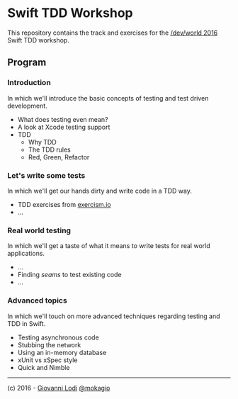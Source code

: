 # Swift TDD Workshop

This repository contains the track and exercises for the [/dev/world
2016](http://2016.devworld.com.au/) Swift TDD workshop.

## Program

### Introduction

In which we'll introduce the basic concepts of testing and test driven
development.

- What does testing even mean?
- A look at Xcode testing support
- TDD
	- Why TDD
	- The TDD rules
	- Red, Green, Refactor


### Let's write some tests

In which we'll get our hands dirty and write code in a TDD way.

- TDD exercises from [exercism.io](http://exercism.io/)
- ...

### Real world testing

In which we'll get a taste of what it means to write tests for real world
applications.

- ...
- Finding _seams_ to test existing code
- ...

### Advanced topics

In which we'll touch on more advanced techniques regarding testing and TDD in
Swift.

- Testing asynchronous code
- Stubbing the network
- Using an in-memory database
- xUnit vs xSpec style
- Quick and Nimble

---

(c) 2016 - [Giovanni Lodi](http://giovannilodi.com) [@mokagio](https://twitter.com/mokagio)
